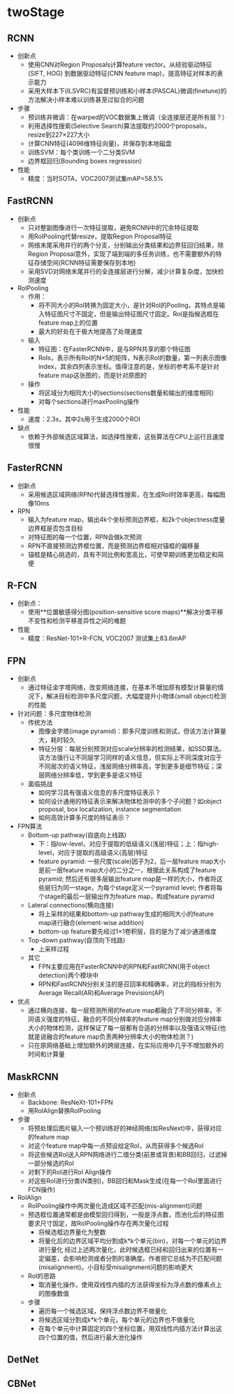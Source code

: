# twoStage
## RCNN
- 创新点
  - 使用CNN对Region Proposals计算feature vector。从经验驱动特征(SIFT, HOG) 到数据驱动特征(CNN feature map)，提高特征对样本的表示能力
  - 采用大样本下(ILSVRC)有监督预训练和小样本(PASCAL)微调(finetune)的方法解决小样本难以训练甚至过拟合的问题
- 步骤
  - 预训练并微调：在warped的VOC数据集上微调（全连接层还是所有层？）
  - 利用选择性搜索(Selective Search)算法提取约2000个proposals，resize到227×227大小
  - 计算CNN特征(4096维特征向量)，并保存到本地磁盘
  - 训练SVM：每个类训练一个二分类SVM
  - 边界框回归(Bounding boxes regression)
- 性能
  - 精度：当时SOTA，VOC2007测试集mAP=58.5%
## FastRCNN
- 创新点
  - 只对整副图像进行一次特征提取，避免RCNN中的冗余特征提取
  - 用RoIPooling代替resize，提取Region Proposal特征
  - 网络末尾采用并行的两个分支，分别输出分类结果和边界狂回归结果，除Region Proposal意外，实现了端到端的多任务训练，也不需要额外的特征存储空间(RCNN特征需要保存到本地)
  - 采用SVD对网络末尾并行的全连接层进行分解，减少计算复杂度，加快检测速度
- RoIPooling
  - 作用：
    - 将不同大小的RoI转换为固定大小，是针对RoI的Pooling，其特点是输入特征图尺寸不固定，但是输出特征图尺寸固定。RoI是指候选框在feature map上的位置
    - 最大的好处在于极大地提高了处理速度
  - 输入
    - 特征图：在FasterRCNN中，是与RPN共享的那个特征图
    - RoIs，表示所有RoI的N×5的矩阵，N表示RoI的数量，第一列表示图像index，其余四列表示坐标。值得注意的是，坐标的参考系不是针对feature map这张图的，而是针对原图的
  - 操作
    - 将区域分为相同大小的sections(sections数量和输出的维度相同)
    - 对每个sections进行maxPooling操作
- 性能
  - 速度：2.3s，其中2s用于生成2000个ROI
- 缺点
  - 依赖于外部候选区域算法，如选择性搜索，这些算法在CPU上运行且速度很慢
## FasterRCNN
- 创新点
  - 采用候选区域网络(RPN)代替选择性搜索，在生成RoI时效率更高，每幅图像10ms
- RPN
  - 输入为feature map，输出4k个坐标预测边界框，和2k个objectness度量边界框是否包含目标
  - 对特征图的每一个位置，RPN会做k次预测
  - RPN不直接预测边界框位置，而是预测边界框相对锚框的偏移量
  - 锚框是精心挑选的，具有不同比例和宽高比，可使早期训练更加稳定和简便
## R-FCN
- 创新点：
  - 使用**位置敏感得分图(position-sensitive score maps)**解决分类平移不变性和检测平移差异性之间的难题
- 性能
  - 精度：ResNet-101+R-FCN, VOC2007 测试集上83.6mAP
## FPN
- 创新点
  - 通过特征金字塔网络，改变网络连接，在基本不增加原有模型计算量的情况下，解决目标检测中多尺度问题，大幅度提升小物体(small object)检测的性能
- 针对问题：多尺度物体检测
  - 传统方法
    - 图像金字塔(image pyramid)：即多尺度训练和测试，但该方法计算量大，耗时较久
    - 特征分层：每层分别预测对应scale分辨率的检测结果，如SSD算法。该方法强行让不同层学习同样的语义信息，但实际上不同深度对应于不同层次的语义特征，浅层网络分辨率高，学到更多是细节特征；深层网络分辨率低，学到更多是语义特征
  - 面临挑战
    - 如何学习具有强语义信息的多尺度特征表示？
    - 如何设计通用的特征表示来解决物体检测中的多个子问题？如object proposal, box localization, instance segmentation
    - 如何高效计算多尺度的特征表示？
- FPN算法
  - Bottom-up pathway(自底向上线路)
    - 下：指low-level，对应于提取的低级语义(浅层)特征；上：指high-level，对应于提取的高级语义(高层)特征
    - feature pyramid: 一些尺度(scale)因子为2，后一层feature map大小是前一层feature map大小的二分之一，根据此关系构成了feature pyramid; 然后还有很多层输出feature map是一样的大小，作者将这些层归为同一stage，为每个stage定义一个pyramid level; 作者将每个stage的最后一层输出作为feature map，构成feature pyramid
  - Lateral connections(横向连接)
    - 将上采样的结果和bottom-up pathway生成的相同大小的feature map进行融合(element-wise addition)
    - bottom-up feature要先经过1×1卷积层，目的是为了减少通道维度
  - Top-down pathway(自顶向下线路)
    - 上采样过程
  - 其它
    - FPN主要应用在FasterRCNN中的RPN和FastRCNN(用于object detection)两个模块中
    - RPN和FastRCNN分别关注的是召回率和精确率，对比的指标分别为Average Recall(AR)和Average Prevision(AP)
- 优点
  - 通过横向连接，每一层预测所用的feature map都融合了不同分辨率，不同语义强度的特征，融合的不同分辨率的feature map分别做对应分辨率大小的物体检测，这样保证了每一层都有合适的分辨率以及强语义特征(也就是说融合的feature map负责两种分辨率大小的物体检测？)
  - 只在原网络基础上增加额外的跨层连接，在实际应用中几乎不增加额外的时间和计算量
## MaskRCNN
- 创新点
  - Backbone: ResNeXt-101+FPN
  - 用RoIAlign替换RoIPooling
- 步骤
  - 将预处理后图片输入一个预训练好的神经网络(如ResNext)中，获得对应的feature map
  - 对这个feature map中每一点预设给定RoI，从而获得多个候选RoI
  - 将这些候选RoI送入RPN网络进行二值分类(前景或背景)和BB回归，过滤掉一部分候选的RoI
  - 对剩下的RoI进行RoI Align操作
  - 对这些RoI进行分类(N类别)，BB回归和Mask生成(在每一个RoI里面进行FCN操作)
- RoIAlign
  - RoIPooling操作中两次量化造成区域不匹配(mis-alignment)问题
  - 预选框位置通常都是由模型回归得到，一般是浮点数，而池化后的特征图要求尺寸固定，故RoIPooling操作存在两次量化过程
    - 将候选框边界量化为整数
    - 将量化后的边界区域平均分割成k*k个单元(bin)，对每一个单元的边界进行量化
    经过上述两次量化，此时候选框已经和回归出来的位置有一定偏差，会影响检测或者分割的准确度。作者把它总结为不匹配问题(misalignment)。小目标受misalignment问题的影响更大
  - RoI的思路
    - 取消量化操作，使用双线性内插的方法获得坐标为浮点数的像素点上的图像数值
  - 步骤
    - 遍历每一个候选区域，保持浮点数边界不做量化
    - 将候选区域分割成k*k个单元，每个单元的边界也不做量化
    - 在每个单元中计算固定的四个坐标位置，用双线性内插方法计算出这四个位置的值，然后进行最大池化操作
## DetNet
## CBNet